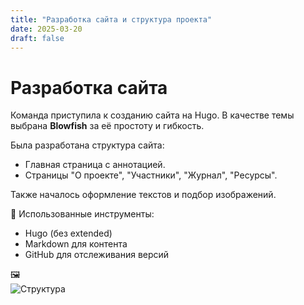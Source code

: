 ```yaml
---
title: "Разработка сайта и структура проекта"
date: 2025-03-20
draft: false
---
```


# Разработка сайта

Команда приступила к созданию сайта на Hugo. В качестве темы выбрана **Blowfish** за её простоту и гибкость.

Была разработана структура сайта:
- Главная страница с аннотацией.
- Страницы "О проекте", "Участники", "Журнал", "Ресурсы".

Также началось оформление текстов и подбор изображений.

📌 Использованные инструменты:
- Hugo (без extended)
- Markdown для контента
- GitHub для отслеживания версий

🖼  
![Структура](../images/site-structure.png)

